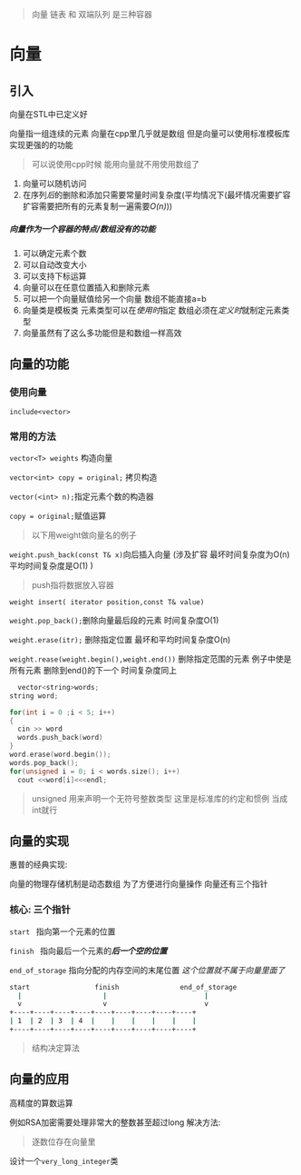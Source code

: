 > 向量 链表 和 双端队列 是三种容器

# 向量

## 引入

向量在STL中已定义好

向量指一组连续的元素 向量在cpp里几乎就是数组 但是向量可以使用标准模板库实现更强的的功能

> 可以说使用cpp时候 能用向量就不用使用数组了

1. 向量可以随机访问
2. 在序列*后*的删除和添加只需要常量时间复杂度(平均情况下(最坏情况需要扩容 扩容需要把所有的元素复制一遍需要*O(n)*))

##### 向量作为一个容器的特点/数组没有的功能

1. 可以确定元素个数
2. 可以自动改变大小
3. 可以支持下标运算
4. 向量可以在任意位置插入和删除元素
5. 可以把一个向量赋值给另一个向量   数组不能直接a=b
6. 向量类是模板类 元素类型可以在*使用时*指定  数组必须在*定义时*就制定元素类型
7. 向量虽然有了这么多功能但是和数组一样高效

## 向量的功能

### 使用向量

`include<vector>`

### 常用的方法

`vector<T> weights` 构造向量

`vector<int> copy = original;` 拷贝构造

`vector(<int> n);`指定元素个数的构造器

`copy = original;`赋值运算

> 以下用weight做向量名的例子

`weight.push_back(const T& x)`向后插入向量 (涉及扩容 最坏时间复杂度为O(n) 平均时间复杂度是O(1) )

> push指将数据放入容器

`weight insert( iterator position,const T& value) `

`weight.pop_back();`删除向量最后段的元素 时间复杂度O(1)

`weight.erase(itr);` 删除指定位置 最坏和平均时间复杂度O(n)

`weight.rease(weight.begin(),weight.end())` 删除指定范围的元素 例子中使是所有元素 删除到end()的下一个 时间复杂度同上

```cpp
  vector<string>words;
string word;

for(int i = 0 ;i < 5; i++)
{
  cin >> word
  words.push_back(word)
}
word.erase(word.begin());
words.pop_back();
for(unsigned i = 0; i < words.size(); i++)
  cout <<word[i]<<<endl;

```

> unsigned 用来声明一个无符号整数类型 这里是标准库的约定和惯例   当成int就行

## 向量的实现

惠普的经典实现:

向量的物理存储机制是动态数组 为了方便进行向量操作 向量还有三个指针

### 核心: 三个指针

`start ` 指向第一个元素的位置

`finish `  指向最后一个元素的***后一个空的位置***   

`end_of_storage` 指向分配的内存空间的末尾位置 *这个位置就不属于向量里面了*

```bash
start                finish               end_of_storage
  |                    |                        |
  v                    v                        v
+----+----+----+----+----+----+----+----+----+
| 1  | 2  | 3  | 4  |    |    |    |    |    |  
+----+----+----+----+----+----+----+----+----+
```

> 结构决定算法

## 向量的应用

高精度的算数运算

例如RSA加密需要处理非常大的整数甚至超过long 解决方法:

> 逐数位存在向量里

设计一个`very_long_integer`类


#
